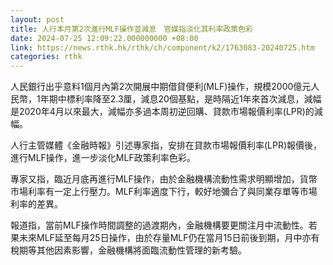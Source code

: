 ```yaml
---
layout: post
title: 人行本月第2次進行MLF操作並減息　官媒指淡化其利率政策色彩
date: 2024-07-25 12:09:22.000000000 +08:00
link: https://news.rthk.hk/rthk/ch/component/k2/1763083-20240725.htm
categories: rthk
---
```


人民銀行出乎意料1個月內第2次開展中期借貸便利(MLF)操作，規模2000億元人民幣，1年期中標利率降至2.3厘，減息20個基點，是時隔近1年來首次減息，減幅是2020年4月以來最大，減幅亦多過本周初逆回購、貸款市場報價利率(LPR)的減幅。

人行主管媒體《金融時報》引述專家指，安排在貸款市場報價利率(LPR)報價後，進行MLF操作，進一步淡化MLF政策利率色彩。

專家又指，臨近月底再進行MLF操作，由於金融機構流動性需求明顯增加，貨幣市場利率有一定上行壓力。MLF利率適度下行，較好地彌合了與同業存單等市場利率的差異。

報道指，當前MLF操作時間調整的過渡期內，金融機構要更關注月中流動性。若果未來MLF延至每月25日操作，由於存量MLF仍在當月15日前後到期，月中亦有稅期等其他因素影響，金融機構將面臨流動性管理的新考驗。
